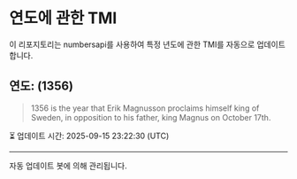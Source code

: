 
# 연도에 관한 TMI

이 리포지토리는 numbersapi를 사용하여 특정 년도에 관한 TMI를 자동으로 업데이트합니다.

## 연도: (1356)
> 1356 is the year that Erik Magnusson proclaims himself king of Sweden, in opposition to his father, king Magnus on October 17th.

⏳ 업데이트 시간: 2025-09-15 23:22:30 (UTC)

---
자동 업데이트 봇에 의해 관리됩니다.
